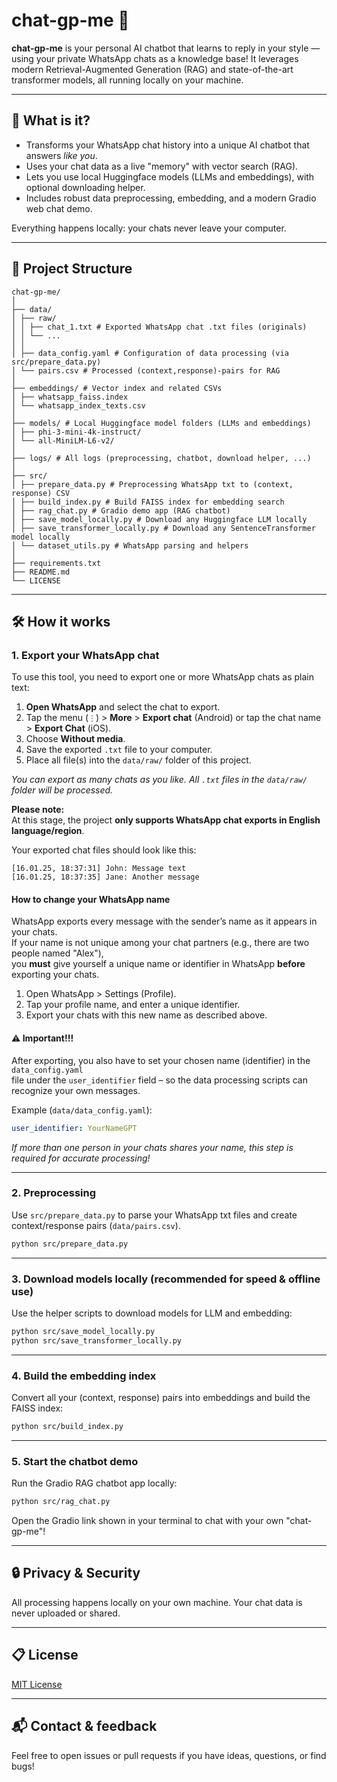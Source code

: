 # chat-gp-me 🤖

**chat-gp-me** is your personal AI chatbot that learns to reply in your style — using your private WhatsApp chats as a knowledge base!
It leverages modern Retrieval-Augmented Generation (RAG) and state-of-the-art transformer models, all running locally on your machine.

---

## 🚀 What is it?

- Transforms your WhatsApp chat history into a unique AI chatbot that answers *like you*.
- Uses your chat data as a live "memory" with vector search (RAG).
- Lets you use local Huggingface models (LLMs and embeddings), with optional downloading helper.
- Includes robust data preprocessing, embedding, and a modern Gradio web chat demo.

Everything happens locally: your chats never leave your computer.

---

## 📁 Project Structure

```
chat-gp-me/
│
├── data/
│ ├── raw/
│ │ ├── chat_1.txt # Exported WhatsApp chat .txt files (originals)
│ │ └── ...
│ │
│ ├── data_config.yaml # Configuration of data processing (via src/prepare_data.py)
│ └── pairs.csv # Processed (context,response)-pairs for RAG
│
├── embeddings/ # Vector index and related CSVs
│ ├── whatsapp_faiss.index
│ └── whatsapp_index_texts.csv
│
├── models/ # Local Huggingface model folders (LLMs and embeddings)
│ ├── phi-3-mini-4k-instruct/
│ └── all-MiniLM-L6-v2/
│
├── logs/ # All logs (preprocessing, chatbot, download helper, ...)
│
├── src/
│ ├── prepare_data.py # Preprocessing WhatsApp txt to (context, response) CSV
│ ├── build_index.py # Build FAISS index for embedding search
│ ├── rag_chat.py # Gradio demo app (RAG chatbot)
│ ├── save_model_locally.py # Download any Huggingface LLM locally
│ ├── save_transformer_locally.py # Download any SentenceTransformer model locally
│ └── dataset_utils.py # WhatsApp parsing and helpers
│
├── requirements.txt
├── README.md
└── LICENSE
```
---

## 🛠 How it works

### 1. Export your WhatsApp chat
To use this tool, you need to export one or more WhatsApp chats as plain text:

1. **Open WhatsApp** and select the chat to export.
2. Tap the menu (`⋮`) > **More** > **Export chat** (Android) or tap the chat name > **Export Chat** (iOS).
3. Choose **Without media**.
4. Save the exported `.txt` file to your computer.
5. Place all file(s) into the `data/raw/` folder of this project.

*You can export as many chats as you like. All `.txt` files in the `data/raw/` folder will be processed.*

**Please note:**  
At this stage, the project **only supports WhatsApp chat exports in English language/region**.

Your exported chat files should look like this:
```
[16.01.25, 18:37:31] John: Message text
[16.01.25, 18:37:35] Jane: Another message
```

#### How to change your WhatsApp name

WhatsApp exports every message with the sender’s name as it appears in your chats.  
If your name is not unique among your chat partners (e.g., there are two people named "Alex"),  
you **must** give yourself a unique name or identifier in WhatsApp **before** exporting your chats.

1. Open WhatsApp > Settings (Profile).
2. Tap your profile name, and enter a unique identifier.
3. Export your chats with this new name as described above.

#### ⚠️ Important!!!  

After exporting, you also have to set your chosen name (identifier) in the `data_config.yaml`  
file under the `user_identifier` field – so the data processing scripts can recognize your own messages.

Example (`data/data_config.yaml`):

```yaml
user_identifier: YourNameGPT
```

*If more than one person in your chats shares your name, this step is required for accurate processing!*

---

### 2. Preprocessing

Use `src/prepare_data.py` to parse your WhatsApp txt files and create context/response pairs (`data/pairs.csv`).

```bash
python src/prepare_data.py
```

---

### 3. Download models locally (recommended for speed & offline use)

Use the helper scripts to download models for LLM and embedding:
```bash
python src/save_model_locally.py
python src/save_transformer_locally.py
```

---

### 4. Build the embedding index

Convert all your (context, response) pairs into embeddings and build the FAISS index:

```bash
python src/build_index.py
```

---

### 5. Start the chatbot demo

Run the Gradio RAG chatbot app locally:

```bash
python src/rag_chat.py
```
Open the Gradio link shown in your terminal to chat with your own "chat-gp-me"!

---

## 🔒 Privacy & Security

All processing happens locally on your own machine.
Your chat data is never uploaded or shared.

---

## 📋 License

[MIT License](LICENSE)

---

## 📬 Contact & feedback

Feel free to open issues or pull requests if you have ideas, questions, or find bugs!

